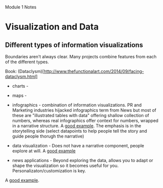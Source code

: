 Module 1 Notes 
# Visualization and Data

## Different types of information visualizations

Boundaries aren't always clear. Many projects combine features from each of the different types.

Book: (Dataclysm)[http://www.thefunctionalart.com/2014/09/facing-dataclysm.html]

* charts - 

* maps - 

* infographics - combination of information visualizations. PR and Marketing industries hijacked infographics term from News but most of these are "illustrated tables with data" offering shallow collection of numbers, whereas real infographics offer context for numbers, wrapped in a narrative structure. A [good example](http://www.scmp.com/infographics/article/1544125/hunters-and-hunted). The emphasis is in the storytelling side (select datapoints to help people tell the story and guide people thorugh the narrative)


* data visualization - Does not have a narrative component, people explore at will. A [good example](http://projects.nytimes.com/census/2010/map)

* news applications - Beyond exploring the data, allows you to adapt or shape the visualization so it becomes useful for you. Personalizaton/customization is key.

A [good example](http://graphics.wsj.com/health-care-explorer/).


